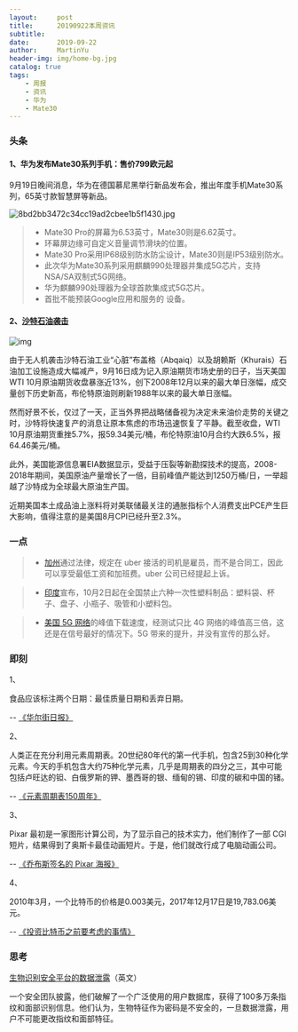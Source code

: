 ```yaml
---
layout:     post
title:      20190922本周资讯
subtitle:   
date:       2019-09-22
author:     MartinYu
header-img: img/home-bg.jpg
catalog: true
tags:
    - 周报
    - 资讯
    - 华为
    - Mate30
---
```


### 头条

#### 1、华为发布Mate30系列手机：售价799欧元起

9月19日晚间消息，华为在德国慕尼黑举行新品发布会，推出年度手机Mate30系列，65英寸款智慧屏等新品。

![8bd2bb3472c34cc19ad2cbee1b5f1430.jpg](https://static.cnbetacdn.com/thumb/article/2019/0919/e44d614436ef1ba.jpg)

> - Mate30 Pro的屏幕为6.53英寸，Mate30则是6.62英寸。
> - 环幕屏边缘可自定义音量调节滑块的位置。
> - Mate30 Pro采用IP68级别防水防尘设计，Mate30则是IP53级别防水。
> - 此次华为Mate30系列采用麒麟990处理器并集成5G芯片，支持NSA/SA双制式5G网络。
> - 华为麒麟990处理器为全球首款集成式5G芯片。
> - 首批不能预装Google应用和服务的 设备。



#### 2、[沙特石油袭击](https://www.thedrive.com/the-war-zone/29874/the-strike-on-saudi-oil-facilities-was-unprecedented-and-it-underscores-far-greater-issues)

![img](https://the-drive.imgix.net/https%3A%2F%2Fapi.thedrive.com%2Fwp-content%2Fuploads%2F2019%2F09%2Fasddada22442.jpg%3Fquality%3D85?w=1440&auto=compress%2Cformat&ixlib=js-1.4.1&s=9da8b4997c84d12a0e8e66fbef84d627)

由于无人机袭击沙特石油工业“心脏”布盖格（Abqaiq）以及胡赖斯（Khurais）石油加工设施造成大幅减产，9月16日成为记入原油期货市场史册的日子，当天美国WTI 10月原油期货收盘暴涨近13%，创下2008年12月以来的最大单日涨幅，成交量创下历史新高，布伦特原油则刷新1988年以来的最大单日涨幅。

然而好景不长，仅过了一天，正当外界把战略储备视为决定未来油价走势的关键之时，沙特将快速复产的消息让原本焦虑的市场迅速恢复了平静。截至收盘，WTI 10月原油期货重挫5.7%，报59.34美元/桶，布伦特原油10月合约大跌6.5%，报64.46美元/桶。

此外，美国能源信息署EIA数据显示，受益于压裂等新勘探技术的提高，2008-2018年期间，美国原油产量增长了一倍，目前峰值产能达到1250万桶/日，一举超越了沙特成为全球最大原油生产国。

近期美国本土成品油上涨料将对美联储最关注的通胀指标个人消费支出PCE产生巨大影响，值得注意的是美国8月CPI已经升至2.3%。



### 一点

> - [加州](https://www.nytimes.com/2019/09/11/technology/california-gig-economy-bill.html)通过法律，规定在 uber 接活的司机是雇员，而不是合同工，因此可以享受最低工资和加班费。uber 公司已经提起上诉。

> - [印度](https://www.ndtv.com/india-news/pm-narendra-modi-says-at-un-climate-meet-that-like-india-even-world-should-say-goodbye-to-single-use-2097878)宣布，10月2日起在全国禁止六种一次性塑料制品：塑料袋、杯子、盘子、小瓶子、吸管和小塑料包。

> - [美国 5G 网络](https://www.engadget.com/2019/08/26/samsung-galaxy-s10-5g-vs-s10-4g-uk-vodafone/)的峰值下载速度，经测试只比 4G 网络的峰值高三倍，这还是在信号最好的情况下。5G 带来的提升，并没有宣传的那么好。



### 即刻

1、

食品应该标注两个日期：最佳质量日期和丢弃日期。

-- [《华尔街日报》](https://www.wsj.com/articles/easy-fix-to-cut-food-waste-cleaning-up-date-labels-11567157400)

2、

人类正在充分利用元素周期表。20世纪80年代的第一代手机，包含25到30种化学元素。今天的手机包含大约75种化学元素，几乎是周期表的四分之三，其中可能包括卢旺达的钽、白俄罗斯的钾、墨西哥的银、缅甸的锡、印度的碳和中国的锗。

-- [《元素周期表150周年》](https://www.bloomberg.com/news/features/2019-08-28/the-modern-triumph-of-the-periodic-table-of-elements)

3、

Pixar 最初是一家图形计算公司，为了显示自己的技术实力，他们制作了一部 CGI 短片，结果得到了奥斯卡最佳动画短片。于是，他们就改行成了电脑动画公司。

-- [《乔布斯签名的 Pixar 海报》](https://www.cnet.com/news/toy-story-poster-signed-by-steve-jobs-sells-for-31000/)

4、

2010年3月，一个比特币的价格是0.003美元，2017年12月17日是19,783.06美元。

-- [《投资比特币之前要考虑的事情》](https://medium.com/@janithkasun/thing-you-need-to-consider-before-investing-in-bitcoins-1b3261f009a7)



### 思考

[生物识别安全平台的数据泄露](https://www.vpnmentor.com/blog/report-biostar2-leak/)（英文）

一个安全团队披露，他们破解了一个广泛使用的用户数据库，获得了100多万条指纹和面部识别信息。他们认为，生物特征作为密码是不安全的，一旦数据泄露，用户不可能更改指纹和面部特征。

